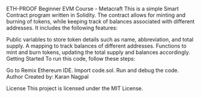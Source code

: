 

ETH-PROOF Beginner EVM Course - Metacraft
This is a simple Smart Contract program written in Solidity. The contract allows for minting and burning of tokens, while keeping track of balances associated with different addresses. It includes the following features:

Public variables to store token details such as name, abbreviation, and total supply.
A mapping to track balances of different addresses.
Functions to mint and burn tokens, updating the total supply and balances accordingly.
Getting Started
To run this code, follow these steps:

Go to Remix Ethereum IDE.
Import code.sol.
Run and debug the code.
Author
Created by: Karan Nagpal

License
This project is licensed under the MIT License.
